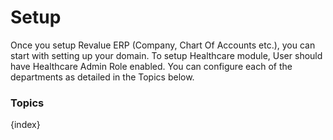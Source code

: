 # Setup

Once you setup Revalue ERP (Company, Chart Of Accounts etc.), you can start with setting up your domain. To setup Healthcare module, User should have Healthcare Admin Role enabled. You can configure each of the departments as detailed in the Topics below.

### Topics

{index}
